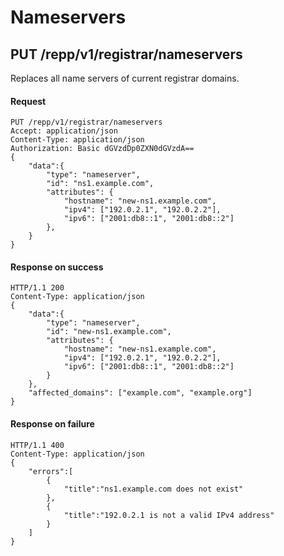# Nameservers

## PUT /repp/v1/registrar/nameservers
Replaces all name servers of current registrar domains.

#### Request
```
PUT /repp/v1/registrar/nameservers
Accept: application/json
Content-Type: application/json
Authorization: Basic dGVzdDp0ZXN0dGVzdA==
{
    "data":{
        "type": "nameserver",
        "id": "ns1.example.com",
        "attributes": {
            "hostname": "new-ns1.example.com",
            "ipv4": ["192.0.2.1", "192.0.2.2"],
            "ipv6": ["2001:db8::1", "2001:db8::2"]
        },
    }
}
```

#### Response on success
```
HTTP/1.1 200
Content-Type: application/json
{
    "data":{
        "type": "nameserver",
        "id": "new-ns1.example.com",
        "attributes": {
            "hostname": "new-ns1.example.com",
            "ipv4": ["192.0.2.1", "192.0.2.2"],
            "ipv6": ["2001:db8::1", "2001:db8::2"]
        }
    },
    "affected_domains": ["example.com", "example.org"]
}
```

#### Response on failure
```
HTTP/1.1 400
Content-Type: application/json
{
    "errors":[
        {
            "title":"ns1.example.com does not exist"
        },
        {
            "title":"192.0.2.1 is not a valid IPv4 address"
        }
    ]
}
```
